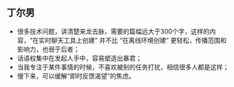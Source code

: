 ## 丁尔男

- 很多技术问题，讲清楚来龙去脉，需要的篇幅远大于300个字，这样的内容，“在实时聊天工具上创建” 并不比 “在离线环境创建” 更轻松，传播范围和影响力，也弱于后者；
- 话语权集中在发起人手中，容易塑造出暴君；
- 当我专注于某件事情的时候，不喜欢被别的任务打扰，相信很多人都是这样；
- 慢下来，可以缓解“即时反馈渴望”的焦虑。
